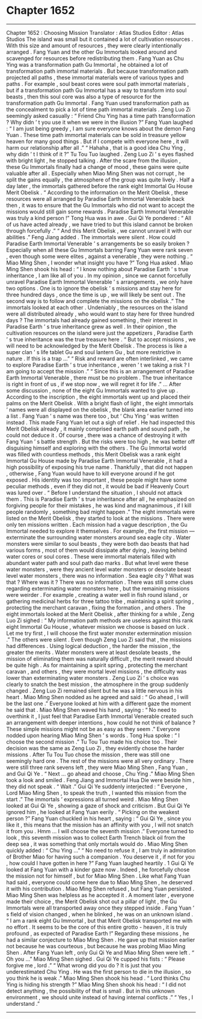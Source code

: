 
# Chapter 1652


---

Chapter 1652 : Choosing Mission
Translator :
Atlas Studios
Editor :
Atlas Studios
The island was small but it contained a lot of cultivation resources .
With this size and amount of resources , they were clearly intentionally arranged .
Fang Yuan and the other Gu Immortals looked around and scavenged for resources before redistributing them . Fang Yuan as Chu Ying was a transformation path Gu Immortal , he obtained a lot of transformation path immortal materials .
But because transformation path projected all paths , these immortal materials were of various types and paths . For example , soul beast cores were soul path immortal materials , but if a transformation path Gu Immortal has a way to transform into soul beasts , then this soul core was also a type of resource for the transformation path Gu Immortal .
Fang Yuan used transformation path as the concealment to pick a lot of time path immortal materials .
Zeng Luo Zi seemingly asked casually : “ Friend Chu Ying has a time path transformation ? Why didn ’ t you use it when we were in the illusion ?”
Fang Yuan laughed : “ I am just being greedy , I am sure everyone knows about the demon Fang Yuan . These time path immortal materials can be sold in treasure yellow heaven for many good things . But if I compete with everyone here , it will harm our relationship after all .”
“ Hahaha , that is a good idea Chu Ying , why didn ’ t I think of it ?” Tu Tou Tuo laughed .
Zeng Luo Zi ’ s eyes flashed with bright light , he stopped talking .
After the scare from the illusion , these Gu Immortals finally had a change of mood , these gains were quite valuable after all .
Especially when Miao Ming Shen was not corrupt , he split the gains equally , the atmosphere of the group was quite lively .
Half a day later , the immortals gathered before the rank eight Immortal Gu House Merit Obelisk .
“ According to the information on the Merit Obelisk , these resources were all arranged by Paradise Earth Immortal Venerable back then , it was to ensure that the Gu Immortals who did not want to accept the missions would still gain some rewards . Paradise Earth Immortal Venerable was truly a kind person !” Tong Hua was in awe .
Gui Qi Ye pondered : “ All of us have acted already , we have tried to but this island cannot be broken through forcefully .”
“ And this Merit Obelisk , we cannot unravel it with our abilities .” Feng Jiang added .
The immortals were silent .
How could Paradise Earth Immortal Venerable ’ s arrangements be so easily broken ? Especially when all these Gu Immortals barring Fang Yuan were rank seven , even though some were elites , against a venerable , they were nothing .
“ Miao Ming Shen , I wonder what insight you have ?” Tong Hua asked .
Miao Ming Shen shook his head : “ I know nothing about Paradise Earth ’ s true inheritance , I am like all of you . In my opinion , since we cannot forcefully unravel Paradise Earth Immortal Venerable ’ s arrangements , we only have two options . One is to ignore the obelisk ’ s missions and stay here for three hundred days , once the time is up , we will likely be sent out . The second way is to follow and complete the missions on the obelisk .”
The immortals looked at each other .
Undeniably , the resources on the island were all distributed already , who would want to stay here for three hundred days ?
The immortals had already gained something , their interest in Paradise Earth ’ s true inheritance grew as well .
In their opinion , the cultivation resources on the island were just the appetizers , Paradise Earth ’ s true inheritance was the true treasure here .
“ But to accept missions , we will need to be acknowledged by the Merit Obelisk . The process is like a super clan ’ s life tablet Gu and soul lantern Gu , but more restrictive in nature . If this is a trap …”
“ Risk and reward are often interlinked , we came to explore Paradise Earth ’ s true inheritance , weren ’ t we taking a risk ? I am going to accept the mission .”
“ Since this is an arrangement of Paradise Earth Immortal Venerable , there must be no problem . The true inheritance is right in front of us , if we stop now , we will regret it for life .”
…
After some discussion , none of the eight Gu Immortals wanted to give up .
According to the inscription , the eight immortals went up and placed their palms on the Merit Obelisk .
With a bright flash of light , the eight immortals ’ names were all displayed on the obelisk , the blank area earlier turned into a list .
Fang Yuan ’ s name was there too , but ‘ Chu Ying ’ was written instead .
This made Fang Yuan let out a sigh of relief .
He had inspected this Merit Obelisk already , it mainly comprised earth path and sound path , he could not deduce it . Of course , there was a chance of destroying it with Fang Yuan ’ s battle strength . But the risks were too high , he was better off disguising himself and exploring with the others .
The Gu Immortal world was filled with countless methods , this Merit Obelisk was a rank eight Immortal Gu House made by Paradise Earth Immortal Venerable , it had a high possibility of exposing his true name . Thankfully , that did not happen , otherwise , Fang Yuan would have to kill everyone around if he got exposed .
His identity was too important , these people might have some peculiar methods , even if they did not , it would be bad if Heavenly Court was lured over .
“ Before I understand the situation , I should not attack them . This is Paradise Earth ’ s true inheritance after all , he emphasized on forgiving people for their mistakes , he was kind and magnanimous , if I kill people randomly , something bad might happen .”
The eight immortals were listed on the Merit Obelisk , they started to look at the missions .
There were only ten missions written .
Each mission had a vague description , the Gu Immortal needed to explore it themselves .
For example , the first mission — exterminate the surrounding water monsters around sea eagle city .
Water monsters were similar to soul beasts , they were both dao beasts that had various forms , most of them would dissipate after dying , leaving behind water cores or soul cores . These were immortal materials filled with abundant water path and soul path dao marks .
But what level were these water monsters , were they ancient level water monsters or desolate beast level water monsters , there was no information .
Sea eagle city ? What was that ? Where was it ? There was no information .
There was still some clues regarding exterminating water monsters here , but the remaining missions were weirder .
For example , creating a water well in fish round island , or gathering medicinal herbs for three tattoo tribe , maintaining a spirit spring , protecting the merchant caravan , fixing the formation , and others .
The eight immortals looked at the Merit Obelisk , after thinking for a while , Zeng Luo Zi sighed : “ My information path methods are useless against this rank eight Immortal Gu House , whatever mission we choose is based on luck . Let me try first , I will choose the first water monster extermination mission .”
The others were silent .
Even though Zeng Luo Zi said that , the missions had differences .
Using logical deduction , the harder the mission , the greater the merits . Water monsters were at least desolate beasts , the mission of eliminating them was naturally difficult , the merit reward should be quite high .
As for maintaining a spirit spring , protecting the merchant caravan , and others , they were mortal level missions , the difficulty was lower than exterminating water monsters .
Zeng Luo Zi ’ s choice was clearly to snatch the best mission , the atmosphere in the group suddenly changed .
Zeng Luo Zi remained silent but he was a little nervous in his heart .
Miao Ming Shen nodded as he agreed and said : “ Go ahead , I will be the last one .”
Everyone looked at him with a different gaze the moment he said that .
Miao Ming Shen waved his hand , saying : “ No need to overthink it , I just feel that Paradise Earth Immortal Venerable created such an arrangement with deeper intentions , how could he not think of balance ? These simple missions might not be as easy as they seem .”
Everyone nodded upon hearing Miao Ming Shen ’ s words .
Tong Hua spoke : “ I choose the second mission .”
Tu Tou Tuo made his choice too .
Their decision was the same as Zeng Luo Zi , they evidently chose the harder missions .
After Tu Tou Tuo chose the mission , there was still one seemingly hard one . The rest of the missions were all very ordinary .
There were still three rank sevens left , they were Miao Ming Shen , Fang Yuan , and Gui Qi Ye .
“ Next … go ahead and choose , Chu Ying .” Miao Ming Shen took a look and smiled .
Feng Jiang and Immortal Hua Die were beside him , they did not speak .
“ Wait .” Gui Qi Ye suddenly interjected : “ Everyone , Lord Miao Ming Shen , to speak the truth , I wanted this mission from the start .”
The immortals ’ expressions all turned weird .
Miao Ming Shen looked at Gui Qi Ye , showing a gaze of shock and criticism .
But Gui Qi Ye ignored him , he looked at Fang Yuan eerily .
“ Picking on the weakest person ?” Fang Yuan chuckled in his heart , saying : “ Gui Qi Ye , since you like it , this means that the mission has an affinity with you , I will not snatch it from you . Hmm … I will choose the seventh mission .”
Everyone turned to look , this seventh mission was to collect Earth Trench black oil from the deep sea , it was something that only mortals would do .
Miao Ming Shen quickly added : “ Chu Ying …”
“ No need to refuse it , I am truly in admiration of Brother Miao for having such a companion . You deserve it , if not for you , how could I have gotten in here ?” Fang Yuan laughed heartily .
1
Gui Qi Ye looked at Fang Yuan with a kinder gaze now .
Indeed , he forcefully chose the mission not for himself , but for Miao Ming Shen .
Like what Fang Yuan had said , everyone could come here due to Miao Ming Shen , he deserved it with his contribution .
Miao Ming Shen refused , but Fang Yuan persisted .
Miao Ming Shen was helpless as he accepted it .
A moment later , everyone made their choice , the Merit Obelisk shot out a pillar of light , the Gu Immortals were all transported away once they stepped inside .
Fang Yuan ’ s field of vision changed , when he blinked , he was on an unknown island .
“ I am a rank eight Gu Immortal , but that Merit Obelisk transported me with no effort . It seems to be the core of this entire grotto - heaven , it is truly profound , as expected of Paradise Earth !”
Regarding these missions , he had a similar conjecture to Miao Ming Shen . He gave up that mission earlier not because he was courteous , but because he was probing Miao Ming Shen .
After Fang Yuan left , only Gui Qi Ye and Miao Ming Shen were left .
“ Oh you …” Miao Ming Shen sighed .
Gui Qi Ye cupped his fists : “ Please forgive me , lord .”
“ What wrong did you do ? It is just that you underestimated Chu Ying . He was the first person to die in the illusion , so you think he is weak .” Miao Ming Shen shook his head .
“ Lord thinks Chu Ying is hiding his strength ?”
Miao Ming Shen shook his head : “ I did not detect anything , the possibility of that is small . But in this unknown environment , we should unite instead of having internal conflicts .”
“ Yes , I understand .”

---

